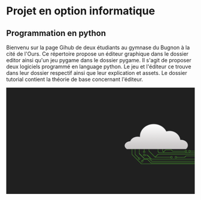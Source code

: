 # Projet en option informatique
## Programmation en python 
Bienvenu sur la page Gihub de deux étudiants au gymnase du Bugnon à la cité de l'Ours.
Ce répertoire propose un éditeur graphique dans le dossier editor ainsi qu'un jeu pygame dans le dossier pygame. Il s'agit de proposer deux logiciels programmé  en language python. Le jeu et l'éditeur ce trouve dans leur dossier respectif ainsi que leur explication et assets. Le dossier tutorial contient la théorie de base concernant l'éditeur.

![](img/image_intro.png)



